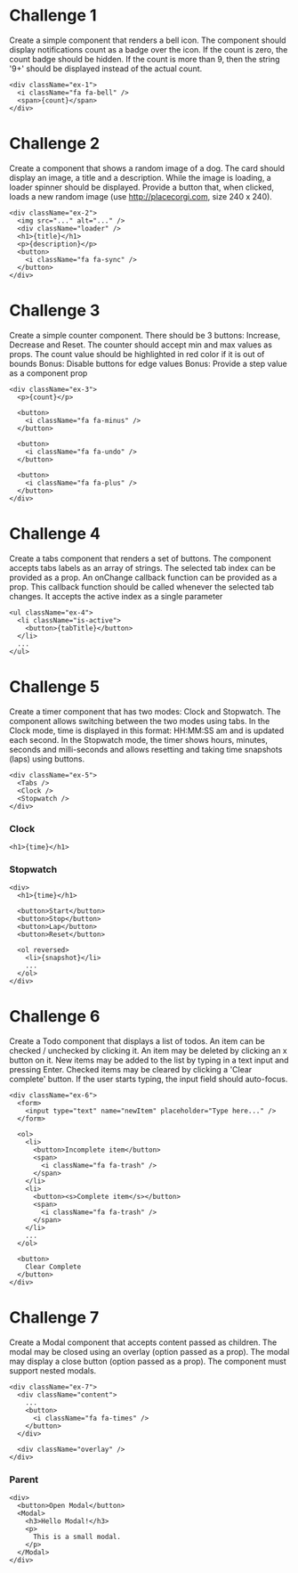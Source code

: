 # Challenge 1

Create a simple component that renders a bell icon. The component should display notifications count as a badge over the icon. If the count is zero, the count badge should be hidden. If the count is more than 9, then the string '9+' should be displayed instead of the actual count.

```
<div className="ex-1">
  <i className="fa fa-bell" />
  <span>{count}</span>
</div>
```

# Challenge 2

Create a component that shows a random image of a dog. The card should display an image, a title and a description. While the image is loading, a loader spinner should be displayed. Provide a button that, when clicked, loads a new random image (use http://placecorgi.com, size 240 x 240).

```
<div className="ex-2">
  <img src="..." alt="..." />
  <div className="loader" />
  <h1>{title}</h1>
  <p>{description}</p>
  <button>
    <i className="fa fa-sync" />
  </button>
</div>
```

# Challenge 3

Create a simple counter component. There should be 3 buttons: Increase, Decrease and Reset. The counter should accept min and max values as props. The count value should be highlighted in red color if it is out of bounds
Bonus: Disable buttons for edge values
Bonus: Provide a step value as a component prop

```
<div className="ex-3">
  <p>{count}</p>

  <button>
    <i className="fa fa-minus" />
  </button>

  <button>
    <i className="fa fa-undo" />
  </button>

  <button>
    <i className="fa fa-plus" />
  </button>
</div>
```

# Challenge 4

Create a tabs component that renders a set of buttons. The component accepts tabs labels as an array of strings. The selected tab index can be provided as a prop. An onChange callback function can be provided as a prop. This callback function should be called whenever the selected tab changes. It accepts the active index as a single parameter

```
<ul className="ex-4">
  <li className="is-active">
    <button>{tabTitle}</button>
  </li>
  ...
</ul>
```

# Challenge 5

Create a timer component that has two modes: Clock and  Stopwatch. The component allows switching between the two modes using tabs. In the Clock mode, time is displayed in this format: HH:MM:SS am and is updated each second. In the Stopwatch mode, the timer shows hours, minutes, seconds and milli-seconds and allows resetting and taking time snapshots (laps) using buttons.

```
<div className="ex-5">
  <Tabs />
  <Clock />
  <Stopwatch />
</div>
```

### Clock

```
<h1>{time}</h1>
```

### Stopwatch

```
<div>
  <h1>{time}</h1>

  <button>Start</button>
  <button>Stop</button>
  <button>Lap</button>
  <button>Reset</button>

  <ol reversed>
    <li>{snapshot}</li>
    ...
  </ol>
</div>
```

# Challenge 6

Create a Todo component that displays a list of todos.  An item can be checked / unchecked by clicking it. An item may be deleted by clicking an x button on it. New items may be added to the list by typing in a text input and pressing Enter. Checked items may be cleared by clicking a 'Clear complete' button. If the user starts typing, the input field should auto-focus.

```
<div className="ex-6">
  <form>
    <input type="text" name="newItem" placeholder="Type here..." />
  </form>

  <ol>
    <li>
      <button>Incomplete item</button>
      <span>
        <i className="fa fa-trash" />
      </span>
    </li>
    <li>
      <button><s>Complete item</s></button>
      <span>
        <i className="fa fa-trash" />
      </span>
    </li>
    ...
  </ol>

  <button>
    Clear Complete
  </button>
</div>
```

# Challenge 7

Create a Modal component that accepts content  passed as children. The modal may be closed using an overlay (option passed as a prop). The modal may display a close button (option passed as a prop). The component must support nested modals.

```
<div className="ex-7">
  <div className="content">
    ...
    <button>
      <i className="fa fa-times" />
    </button>
  </div>

  <div className="overlay" />
</div>
```

### Parent

```
<div>
  <button>Open Modal</button>
  <Modal>
    <h3>Hello Modal!</h3>
    <p>
      This is a small modal.
    </p>
  </Modal>
</div>
```
